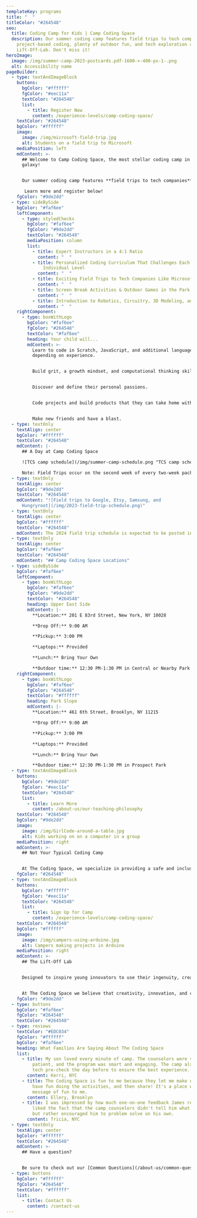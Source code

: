 ```yaml
---
templateKey: programs
title: "  "
titleColor: "#264548"
seo:
  title: Coding Camp for Kids | Camp Coding Space
  description: Our summer coding camp features field trips to tech companies,
    project-based coding, plenty of outdoor fun, and tech exploration at The
    Lift-Off-Lab. Don't miss it!
heroImage:
  image: /img/summer-camp-2023-postcards.pdf-1600-×-400-px-1-.png
  alt: Accessibility name
pageBuilder:
  - type: textAndImageBlock
    buttons:
      bgColor: "#ffffff"
      fgColor: "#eec11a"
      textColor: "#264548"
      list:
        - title: Register Now
          content: /experience-levels/camp-coding-space/
    textColor: "#264548"
    bgColor: "#ffffff"
    image:
      image: /img/microsoft-field-trip.jpg
      alt: Students on a field trip to Microsoft
    mediaPosition: left
    mdContent: >-
      ## Welcome to Camp Coding Space, the most stellar coding camp in the
      galaxy!


      Our summer coding camp features **field trips to tech companies**, so that our young STEM lovers can see where the magic happens, **project-based coding** to launch their coding skills into orbit, and plenty of **outdoor fun** to get their minds and bodies moving. This summer we're excited to introduce **The Lift-Off Lab** into the lineup that will inspire young innovators to use their ingenuity, creativity, and leadership skills to build, create, and invent.

       Learn more and register below!
    fgColor: "#9de2dd"
  - type: sideBySide
    bgColor: "#faf6ee"
    leftComponent:
      - type: styledChecks
        bgColor: "#faf6ee"
        fgColor: "#9de2dd"
        textColor: "#264548"
        mediaPosition: column
        list:
          - title: Expert Instructors in a 4:1 Ratio
            content: "  "
          - title: Personalized Coding Curriculum That Challenges Each Camper at Their
              Individual Level
            content: "  "
          - title: Exciting Field Trips to Tech Companies Like Microsoft & Samsung
            content: "  "
          - title: Screen Break Activities & Outdoor Games in the Park
            content: "  "
          - title: Introduction to Robotics, Circuitry, 3D Modeling, and More
            content: "  "
    rightComponent:
      - type: boxWithLogo
        bgColor: "#faf6ee"
        fgColor: "#264548"
        textColor: "#faf6ee"
        heading: Your child will...
        mdContent: >-
          Learn to code in Scratch, JavaScript, and additional languages
          depending on experience.


          Build grit, a growth mindset, and computational thinking skills.


          Discover and define their personal passions.


          C﻿ode projects and build products that they can take home with them.


          Make new friends and have a blast.
  - type: textOnly
    textAlign: center
    bgColor: "#ffffff"
    textColor: "#264548"
    mdContent: |-
      ## A Day at Camp Coding Space

      ![TCS camp schedule](/img/summer-camp-schedule.png "TCS camp schedule")

      N﻿ote: Field Trips occur on the second week of every two-week package. 
  - type: textOnly
    textAlign: center
    bgColor: "#9de2dd"
    textColor: "#264548"
    mdContent: "![Field trips to Google, Etsy, Samsung, and
      Hungryroot](/img/2023-field-trip-schedule.png)"
  - type: textOnly
    textAlign: center
    bgColor: "#ffffff"
    textColor: "#264548"
    mdContent: T﻿he 2024 field trip schedule is expected to be posted in May 2024.
  - type: textOnly
    textAlign: center
    bgColor: "#faf6ee"
    textColor: "#264548"
    mdContent: "## Camp Coding Space Locations"
  - type: sideBySide
    bgColor: "#faf6ee"
    leftComponent:
      - type: boxWithLogo
        bgColor: "#faf6ee"
        fgColor: "#9de2dd"
        textColor: "#264548"
        heading: Upper East Side
        mdContent: |-
          **Location:** 201 E 83rd Street, New York, NY 10028

          **Drop Off:** 9:00 AM

          **Pickup:** 3:00 PM

          **Laptops:** Provided

          **Lunch:** Bring Your Own

          **Outdoor time:** 12:30 PM-1:30 PM in Central or Nearby Park
    rightComponent:
      - type: boxWithLogo
        bgColor: "#faf6ee"
        fgColor: "#264548"
        textColor: "#ffffff"
        heading: Park Slope
        mdContent: |-
          **Location:** 461 6th Street, Brooklyn, NY 11215

          **Drop Off:** 9:00 AM

          **Pickup:** 3:00 PM

          **Laptops:** Provided

          **Lunch:** Bring Your Own

          **Outdoor time:** 12:30 PM-1:30 PM in Prospect Park
  - type: textAndImageBlock
    buttons:
      bgColor: "#9de2dd"
      fgColor: "#eec11a"
      textColor: "#264548"
      list:
        - title: Learn More
          content: /about-us/our-teaching-philosophy
    textColor: "#264548"
    bgColor: "#9de2dd"
    image:
      image: /img/GirlCode-around-a-table.jpg
      alt: Kids working on on a computer in a group
    mediaPosition: right
    mdContent: >-
      ## Not Your Typical Coding Camp


      At The Coding Space, we specialize in providing a safe and inclusive learning environment for kids to have fun, be challenged, and discover their passions. Our teachers never lecture; instead, they ask targeted questions using the Socratic Method to get students thinking and problem solving on their own. By focusing on the development of computational thinking skills, intellectual confidence, self-expression, and independence, our students learn to code while growing as thinkers, learners, and leaders.
    fgColor: "#264548"
  - type: textAndImageBlock
    buttons:
      bgColor: "#ffffff"
      fgColor: "#eec11a"
      textColor: "#264548"
      list:
        - title: Sign Up for Camp
          content: /experience-levels/camp-coding-space/
    textColor: "#264548"
    bgColor: "#ffffff"
    image:
      image: /img/campers-using-arduino.jpg
      alt: Campers making projects in Arduino
    mediaPosition: right
    mdContent: >-
      ## T﻿he Lift-Off Lab


      Designed to inspire young innovators to use their ingenuity, creativity, and leadership skills to build, create, and invent, The Lift-Off Lab gives campers the opportunity to explore robotics, circuitry, animation, 3D modeling, and more on camp afternoons. Our experienced instructors will guide campers through the engineering design process, providing support and guidance every step of the way, as well as engage them in important real-world discussions like how their invention could be used for good or how AI and machine learning could influence what they create.


      At The Coding Space we believe that creativity, innovation, and collaboration are essential skills for the future. That's why we're dedicated to providing a space where young people can develop these skills and explore their interests in fun and engaging ways all summer long.
    fgColor: "#9de2dd"
  - type: buttons
    bgColor: "#faf6ee"
    fgColor: "#264548"
    textColor: "#264548"
  - type: reviews
    textColor: "#EDC034"
    fgColor: "#ffffff"
    bgColor: "#faf6ee"
    heading: What Families Are Saying About The Coding Space
    list:
      - title: My son loved every minute of camp. The counselors were super fun,
          patient, and the program was smart and engaging. The camp also does a
          tech pre-check the day before to ensure the best experience.
        content: Kerri, NYC
      - title: The Coding Space is fun to me because they let me make up my own ideas,
          have fun doing the activities, and then share! It's a place with a
          message of fun to me.
        content: Ellery, Brooklyn
      - title: I was impressed by how much one-on-one feedback James received. I really
          liked the fact that the camp counselors didn't tell him what to do,
          but rather encouraged him to problem solve on his own.
        content: Tricia, NYC
  - type: textOnly
    textAlign: center
    bgColor: "#ffffff"
    textColor: "#264548"
    mdContent: >-
      ## Have a question?


      Be sure to check out our [Common Questions](/about-us/common-questions/). If you still don’t see what you need, reach out to us.
  - type: buttons
    bgColor: "#ffffff"
    fgColor: "#264548"
    textColor: "#ffffff"
    list:
      - title: Contact Us
        content: /contact-us
---
```

